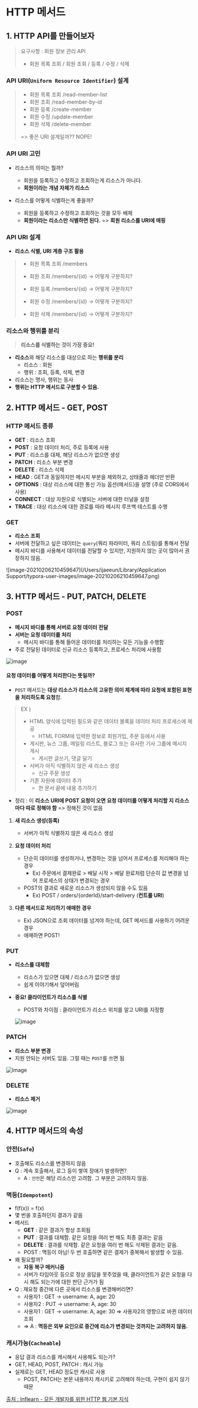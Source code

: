 

# HTTP 메서드

## 1. HTTP API를 만들어보자

> 요구사항 : 회원 정보 관리 API
>
> * 회원 목록 조회 / 회원 조회 / 등록 / 수정 / 삭제



### API URI(`Uniform Resource Identifier`) 설계

> * 회원 목록 조회 /read-member-list
> * 회원 조회 /read-member-by-id
> * 회원 등록 /create-member
> * 회원 수정 /update-member
> * 회원 삭제 /delete-member
>
> => 좋은 URI 설계일까?? NOPE!



### API URI 고민

- 리소스의 의미는 뭘까?
  - 회원을 등록하고 수정하고 조회하는게 리소스가 아니다. 
  - **회원이라는 개념 자체가 리소스**



- 리소스를 어떻게 식별하는게 좋을까?
  - 회원을 등록하고 수정하고 조회하는 것을 모두 배제
  - **회원이라는 리소스만 식별하면 된다.** => **회원 리소스를 URI에 매핑**



### API URI 설계

* **리소스 식별, URI 계층 구조 활용**

> * 회원 목록 조회 /members
>
> * 회원 조회  /members/{id} -> 어떻게 구분하지?
>
> * 회원 등록  /members/{id} -> 어떻게 구분하지?
>
> * 회원 수정  /members/{id} -> 어떻게 구분하지?
>
> * 회원 삭제  /members/{id} -> 어떻게 구분하지?



### 리소스와 행위를 분리

> **리소스를 식별하는 것이 가장 중요!**

* **리소스**와 해당 리소스를 대상으로 하는 **행위를 분리**
  * 리소스 : 회원
  * 행위 : 조회, 등록, 삭제, 변경
* 리소스는 명사, 행위는 동사
* **행위는 HTTP 메서드로 구분할 수 있음.**



## 2. HTTP 메서드 - GET, POST

### HTTP  메서드 종류

* **GET** : 리소스 조회
* **POST** : 요청 데이터 처리, 주로 등록에 사용
* **PUT** : 리소스를 대체, 해당 리소스가 없으면 생성
* **PATCH** : 리소스 부분 변경
* **DELETE** : 리소스 삭제
* **HEAD** : GET과 동일하지만 메시지 부분을 제외하고, 상태줄과 헤더만 반환
* **OPTIONS** : 대상 리소스에 대한 통신 가능 옵션(메서드)을 설명 (주로 CORS에서 사용)
* **CONNECT** : 대상 자원으로 식별되는 서버에 대한 터널을 설정
* **TRACE** : 대상 리소스에 대한 경로를 따라 메시지 루프백 테스트를 수행



### GET

* **리소스 조회**
* 서버에 전달하고 싶은 데이터는 `query`(쿼리 파라미터, 쿼리 스트링)를 통해서 전달
* 메시지 바디를 사용해서 데이터를 전달할 수 있지만, 지원하지 않는 곳이 많아서 권장하지 않음.

![image-20210206210459647](/Users/ijaeeun/Library/Application Support/typora-user-images/image-20210206210459647.png)



## 3. HTTP 메서드 - PUT, PATCH, DELETE

### POST

* **메시지 바디를 통해 서버로 요청 데이터 전달**
* **서버는 요청 데이터를 처리**
  * 메시지 바디를 통해 들어온 데이터를 처리하는 모든 기능을 수행함
* 주로 전달된 데이터로 신규 리소스 등록하고, 프로세스 처리에 사용함

![image](https://user-images.githubusercontent.com/12438429/107116826-445b3a80-68b9-11eb-9fb6-cb08b6bd27e0.png)



#### 요청 데이터를 어떻게 처리한다는 뜻일까? 

* `POST` 메서드는 **대상 리소스가 리소스의 고유한 의미 체계에 따라 요청에 포함된 표현을 처리하도록 요청**함.

> EX )
>
> * HTML 양식에 입력된 필드와 같은 데이터 블록을 데이터 처리 프로세스에 제공
>   * HTML FORM에 입력한 정보로 회원가입, 주문 등에서 사용
> * 게시판, 뉴스 그룹, 메일링 리스트, 블로그 또는 유사한 기사 그룹에 메시지 게시
>   * 게시판 글쓰기, 댓글 달기
> * 서버가 아직 식별하지 않은 새 리소스 생성
>   * 신규 주문 생성
> * 기존 자원에 데이터 추가
>   * 한 문서 끝에 내용 추가하기

* 정리 : 이 **리소스 URI에 POST 요청이 오면 요청 데이터를 어떻게 처리할 지 리소스마다 따로 정해야 함** => 정해진 것이 없음



1. **새 리소스 생성(등록)**

   * 서버가 아직 식별하지 않은 새 리소스 생성

2. **요청 데이터 처리**

   * 단순히 데이터를 생성하거나, 변경하는 것을 넘어서 프로세스를 처리해야 하는 경우
     * Ex) 주문에서 결제완료 > 배달 시작 > 배달 완료처럼 단순히 값 변경을 넘어 프로세스의 상태가 변경되는 경우
   * POST의 결과로 새로운 리소스가 생성되지 않을 수도 있음
     * Ex) POST / orders/{orderId}/start-delivery (**컨트롤 URI**)

3. **다른 메서드로 처리하기 애매한 경우**

   * Ex) JSON으로 조회 데이터를 넘겨야 하는데, GET 메서드를 사용하기 어려운 경우
   * 애매하면 POST!

   

### PUT

* **리소스를 대체함**

  * 리소스가 있으면 대체 / 리소스가 없으면 생성
  * 쉽게 이야기해서 덮어버림

* **중요! 클라이언트가 리소스를 식별**

  * POST와 차이점 : 클라이언트가 리소스 위치를 알고 URI를 지정함

  ![image](https://user-images.githubusercontent.com/12438429/107049425-6ac39c00-680d-11eb-835c-ada567aac5ee.png)



### PATCH

* **리소스 부분 변경**
* 지원 안되는 서버도 있음. 그럴 때는 `POST`를 쓰면 됨

![image](https://user-images.githubusercontent.com/12438429/107050162-41574000-680e-11eb-8d28-b291572e5dda.png)



### DELETE

* **리소스 제거**

![image](https://user-images.githubusercontent.com/12438429/107050291-68ae0d00-680e-11eb-8d7f-4bb4895eba3b.png)



## 4. HTTP 메서드의 속성

### 안전(`Safe`)

* 호출해도 리소스를 변경하지 않음
* Q : 계속 호출해서, 로그 등이 쌓여 장애가 발생하면?
  * A : `안전`은 해당 리소스만 고려함. 그 부분은 고려하지 않음.



### 멱등(`Idempotent`)

* f(f(x)) = f(x)
* 몇 번을 호출하던지 결과가 같음
* 메서드
  * **GET** : 같은 결과가 항상 조회됨
  * **PUT** : 결과를 대체함. 같은 요청을 여러 번 해도 최종 결과는 같음
  * **DELETE** : 결과를 삭제함. 같은 요청을 여러 번 해도 삭제된 결과는 같음.
  * POST : 멱등이 아님! 두 번 호출하면 같은 결제가 중복해서 발생할 수 있음.
* 왜 필요할까? 
  * **자동 복구 메커니즘**
  * 서버가 타임아웃 등으로 정상 응답을 못주었을 때, 클라이언트가 같은 요청을 다시 해도 되는가에 대한 판단 근거가 됨
* Q : 재요청 중간에 다른 곳에서 리소스를 변경해버리면?
  * 사용자1 : GET -> username: A, age: 20
  * 사용자2 : PUT -> username: A, age: 30
  * 사용자1 : GET -> username: A, age: 30 => 사용자2의 영향으로 바뀐 데이터 조회
  * => A : **멱등은 외부 요인으로 중간에 리소가 변경되는 것까지는 고려하지 않음.**



### 캐시가능(`Cacheable`)

* 응답 결과 리소스를 캐시해서 사용해도 되는가?
* GET, HEAD, POST, PATCH : 캐시 가능
* 실제로는 GET, HEAD 정도만 캐시로 사용
  * POST, PATCH는 본문 내용까지 캐시키로 고려해야 하는데, 구현이 쉽지 않기 때문



[출처 : Inflearn - 모든 개발자를 위한 HTTP 웹 기본 지식](https://www.inflearn.com/course/http-%EC%9B%B9-%EB%84%A4%ED%8A%B8%EC%9B%8C%ED%81%AC/dashboard)